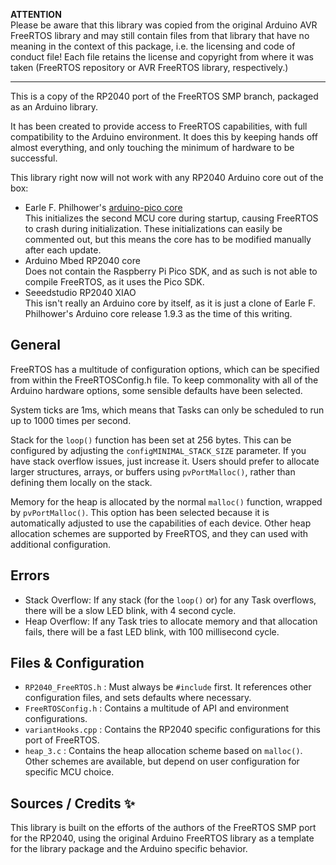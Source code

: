 **ATTENTION**  
Please be aware that this library was copied from the original Arduino AVR FreeRTOS library and may still contain files from that library that have no meaning in the context of this package, i.e. the licensing and code of conduct file! Each file retains the license and copyright from where it was taken (FreeRTOS repository or AVR FreeRTOS library, respectively.)

________________________________________________________________________________________________

This is a copy of the RP2040 port of the FreeRTOS SMP branch, packaged as an Arduino library.

It has been created to provide access to FreeRTOS capabilities, with full compatibility to the Arduino environment.
It does this by keeping hands off almost everything, and only touching the minimum of hardware to be successful.

This library right now will not work with any RP2040 Arduino core out of the box:
* Earle F. Philhower's [arduino-pico core](https://github.com/earlephilhower/arduino-pico)  
  This initializes the second MCU core during startup, causing FreeRTOS to crash during initialization. These initializations can easily be commented
  out, but this means the core has to be modified manually after each update.
* Arduino Mbed RP2040 core  
  Does not contain the Raspberry Pi Pico SDK, and as such is not able to compile FreeRTOS, as it uses the Pico SDK.
* Seeedstudio RP2040 XIAO  
  This isn't really an Arduino core by itself, as it is just a clone of Earle F. Philhower's Arduino core release 1.9.3 as the time of this writing.

## General

FreeRTOS has a multitude of configuration options, which can be specified from within the FreeRTOSConfig.h file.
To keep commonality with all of the Arduino hardware options, some sensible defaults have been selected.

System ticks are 1ms, which means that Tasks can only be scheduled to run up to 1000 times per second.

Stack for the `loop()` function has been set at 256 bytes. This can be configured by adjusting the `configMINIMAL_STACK_SIZE` parameter. If you have stack overflow issues, just increase it.
Users should prefer to allocate larger structures, arrays, or buffers using `pvPortMalloc()`, rather than defining them locally on the stack.

Memory for the heap is allocated by the normal `malloc()` function, wrapped by `pvPortMalloc()`.
This option has been selected because it is automatically adjusted to use the capabilities of each device.
Other heap allocation schemes are supported by FreeRTOS, and they can used with additional configuration.

## Errors

* Stack Overflow: If any stack (for the `loop()` or) for any Task overflows, there will be a slow LED blink, with 4 second cycle.
* Heap Overflow: If any Task tries to allocate memory and that allocation fails, there will be a fast LED blink, with 100 millisecond cycle.

## Files & Configuration

* `RP2040_FreeRTOS.h` : Must always be `#include` first. It references other configuration files, and sets defaults where necessary.
* `FreeRTOSConfig.h` : Contains a multitude of API and environment configurations.
* `variantHooks.cpp` : Contains the RP2040 specific configurations for this port of FreeRTOS.
* `heap_3.c` : Contains the heap allocation scheme based on `malloc()`. Other schemes are available, but depend on user configuration for specific MCU choice.

## Sources / Credits ✨

This library is built on the efforts of the authors of the FreeRTOS SMP port for the RP2040, using the original Arduino FreeRTOS library as a template for the library package and the Arduino specific behavior.
